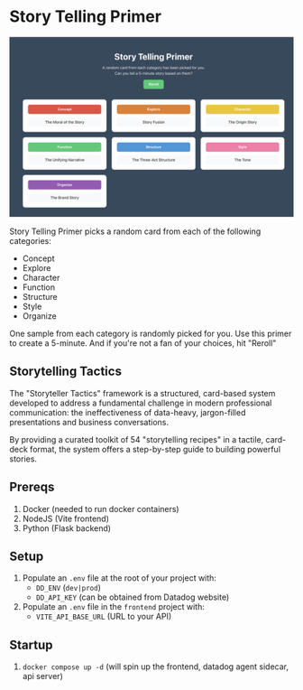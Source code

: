 # Story Telling Primer

![Screenshot of app](img/Demo.png "Story Telling Primer")

Story Telling Primer picks a random card from each of the following categories:
* Concept
* Explore
* Character
* Function
* Structure
* Style
* Organize

One sample from each category is randomly picked for you. Use this primer to create a 5-minute. And if you're not a fan of your choices, hit "Reroll"

## Storytelling Tactics

The "Storyteller Tactics" framework is a structured, card-based system developed to address a fundamental challenge in modern professional communication: the ineffectiveness of data-heavy, jargon-filled presentations and business conversations.

By providing a curated toolkit of 54 "storytelling recipes" in a tactile, card-deck format, the system offers a step-by-step guide to building powerful stories.

## Prereqs
1. Docker (needed to run docker containers)
2. NodeJS (Vite frontend)
3. Python (Flask backend)

## Setup

1. Populate an `.env` file at the root of your project with:
    - `DD_ENV` (`dev|prod`)
    - `DD_API_KEY` (can be obtained from Datadog website)
2. Populate an `.env` file in the `frontend` project with:
    - `VITE_API_BASE_URL` (URL to your API)

## Startup

1. `docker compose up -d` (will spin up the frontend, datadog agent sidecar, api server)
